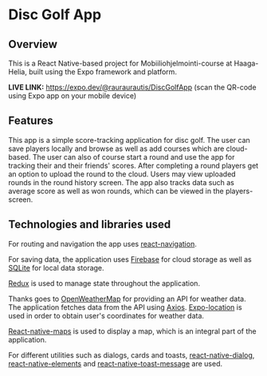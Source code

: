 # Disc Golf App

## Overview
This is a React Native-based project for Mobiiliohjelmointi-course at Haaga-Helia, built using the Expo framework and platform.

**LIVE LINK:** https://expo.dev/@rauraurautis/DiscGolfApp (scan the QR-code using Expo app on your mobile device)

## Features
This app is a simple score-tracking application for disc golf. The user can save players locally and browse as well as add courses which are cloud-based. The user can also of course start a round and use the app for tracking their and their friends' scores. After completing a round players get an option to upload the round to the cloud. Users may view uploaded rounds in the round history screen. The app also tracks data such as average score as well as won rounds, which can be viewed in the players-screen.

## Technologies and libraries used
For routing and navigation the app uses [react-navigation](https://reactnavigation.org/).

For saving data, the application uses [Firebase](https://firebase.google.com/) for cloud storage as well as [SQLite](https://docs.expo.dev/versions/latest/sdk/sqlite/) for local data storage.

[Redux](https://redux.js.org/) is used to manage state throughout the application.

Thanks goes to [OpenWeatherMap](https://openweathermap.org/) for providing an API for weather data. The application fetches data from the API using [Axios](https://www.npmjs.com/package/axios). [Expo-location](https://docs.expo.dev/versions/latest/sdk/location/) is used in order to obtain user's coordinates for weather data.

[React-native-maps](https://www.npmjs.com/package/react-native-maps) is used to display a map, which is an integral part of the application.

For different utilities such as dialogs, cards and toasts, [react-native-dialog](https://www.npmjs.com/package/react-native-dialog), [react-native-elements](https://reactnativeelements.com/) and [react-native-toast-message](https://www.npmjs.com/package/react-native-toast-message) are used.



